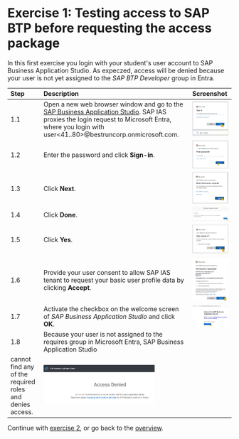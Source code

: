 # Exercise 1: Testing access to SAP BTP before requesting the access package
In this first exercise you login with your student's user account to SAP Business Application Studio. As expeczed, access will be denied because your user is not yet assigned to the *SAP BTP Developer* group in Entra.

| Step   | Description                | Screenshot |
| :----- | :------------------------- | :--------- |
| 1.1    |Open a new web browser window and go to the [SAP Business Application Studio](https://4478e7a5trial.ap21cf.trial.applicationstudio.cloud.sap/). SAP IAS proxies the login request to Microsoft Entra, where you login with user\<41..80\>@bestruncorp.onmicrosoft.com.      |<a href="./img/1-1.jpg" target="_blank"><img src="./img/1-1.jpg" width="250"/></a>|
| 1.2    |Enter the password and click **Sign-in**.|<a href="./img/1-2.jpg" target="_blank"><img src="./img/1-2.jpg" width="250"/></a>|
| 1.3    |Click **Next**.|<a href="./img/1-3.jpg" target="_blank"><img src="./img/1-3.jpg" width="250"/></a>|
| 1.4    |Click **Done**.|<a href="./img/1-4.jpg" target="_blank"><img src="./img/1-4.jpg" width="250"/></a>|
| 1.5    |Click **Yes**.|<a href="./img/1-5.jpg" target="_blank"><img src="./img/1-5.jpg" width="250"/></a>|
| 1.6    |Provide your user consent to allow SAP IAS tenant to request your basic user profile data by clicking **Accept**.|<a href="./img/1-6.jpg" target="_blank"><img src="./img/1-6.jpg" width="250"/></a>|
| 1.7    |Activate the checkbox on the welcome screen of *SAP Business Application Studio* and click **OK**.|<a href="./img/1-7.jpg" target="_blank"><img src="./img/1-7.jpg" width="250"/></a>|
| 1.8    |Because your user is not assigned to the requires group in Microsoft Entra, SAP Business Application Studio
cannot find any of the required roles and denies access.|<a href="./img/1-8.jpg" target="_blank"><img src="./img/1-8.jpg" width="250"/></a>|

Continue with [exercise 2](../ex2/ex2.md), or go back to the [overview](../README.md).